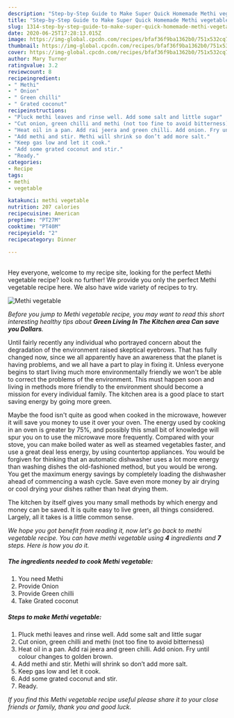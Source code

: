 ```yaml
---
description: "Step-by-Step Guide to Make Super Quick Homemade Methi vegetable"
title: "Step-by-Step Guide to Make Super Quick Homemade Methi vegetable"
slug: 1314-step-by-step-guide-to-make-super-quick-homemade-methi-vegetable
date: 2020-06-25T17:28:13.015Z
image: https://img-global.cpcdn.com/recipes/bfaf36f9ba1362b0/751x532cq70/methi-vegetable-recipe-main-photo.jpg
thumbnail: https://img-global.cpcdn.com/recipes/bfaf36f9ba1362b0/751x532cq70/methi-vegetable-recipe-main-photo.jpg
cover: https://img-global.cpcdn.com/recipes/bfaf36f9ba1362b0/751x532cq70/methi-vegetable-recipe-main-photo.jpg
author: Mary Turner
ratingvalue: 3.2
reviewcount: 8
recipeingredient:
- " Methi"
- " Onion"
- " Green chilli"
- " Grated coconut"
recipeinstructions:
- "Pluck methi leaves and rinse well. Add some salt and little sugar"
- "Cut onion, green chilli and methi (not too fine to avoid bitterness)"
- "Heat oil in a pan. Add rai jeera and green chilli. Add onion. Fry until colour changes to golden brown."
- "Add methi and stir. Methi will shrink so don’t add more salt."
- "Keep gas low and let it cook."
- "Add some grated coconut and stir."
- "Ready."
categories:
- Recipe
tags:
- methi
- vegetable

katakunci: methi vegetable 
nutrition: 207 calories
recipecuisine: American
preptime: "PT27M"
cooktime: "PT40M"
recipeyield: "2"
recipecategory: Dinner

---
```

<br>
Hey everyone, welcome to my recipe site, looking for the perfect Methi vegetable recipe? look no further! We provide you only the perfect Methi vegetable recipe here. We also have wide variety of recipes to try.
<br>


![Methi vegetable](https://img-global.cpcdn.com/recipes/bfaf36f9ba1362b0/751x532cq70/methi-vegetable-recipe-main-photo.jpg)

<i>Before you jump to Methi vegetable recipe, you may want to read this short interesting healthy tips about 
<strong>Green Living In The Kitchen area Can save you Dollars</strong>.</i>
</br>

Until fairly recently any individual who portrayed concern about the degradation of the environment raised skeptical eyebrows. That has fully changed now, since we all apparently have an awareness that the planet is having problems, and we all have a part to play in fixing it. Unless everyone begins to start living much more environmentally friendly we won't be able to correct the problems of the environment. This must happen soon and living in methods more friendly to the environment should become a mission for every individual family. The kitchen area is a good place to start saving energy by going more green.

Maybe the food isn't quite as good when cooked in the microwave, however it will save you money to use it over your oven. The energy used by cooking in an oven is greater by 75%, and possibly this small bit of knowledge will spur you on to use the microwave more frequently. Compared with your stove, you can make boiled water as well as steamed vegetables faster, and use a great deal less energy, by using countertop appliances. You would be forgiven for thinking that an automatic dishwasher uses a lot more energy than washing dishes the old-fashioned method, but you would be wrong. You get the maximum energy savings by completely loading the dishwasher ahead of commencing a wash cycle. Save even more money by air drying or cool drying your dishes rather than heat drying them.

The kitchen by itself gives you many small methods by which energy and money can be saved. It is quite easy to live green, all things considered. Largely, all it takes is a little common sense.


<i>We hope you got benefit from reading it, now let's go back to methi vegetable recipe. You can have methi vegetable using <strong>4</strong> ingredients and <strong>7</strong> steps. Here is how you do it.
</i>

##### The ingredients needed to cook Methi vegetable:

1. You need  Methi
1. Provide  Onion
1. Provide  Green chilli
1. Take  Grated coconut


##### Steps to make Methi vegetable:

1. Pluck methi leaves and rinse well. Add some salt and little sugar
1. Cut onion, green chilli and methi (not too fine to avoid bitterness)
1. Heat oil in a pan. Add rai jeera and green chilli. Add onion. Fry until colour changes to golden brown.
1. Add methi and stir. Methi will shrink so don’t add more salt.
1. Keep gas low and let it cook.
1. Add some grated coconut and stir.
1. Ready.


<i>If you find this Methi vegetable recipe useful please share it to your close friends or family, thank you and good luck.</i>
